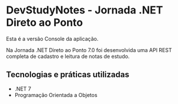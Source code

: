 # DevStudyNotes - Jornada .NET Direto ao Ponto

Esta é a versão Console da aplicação.

Na Jornada .NET Direto ao Ponto 7.0 foi desenvolvida uma API REST completa de cadastro e leitura de notas de estudo.

## Tecnologias e práticas utilizadas
- .NET 7
- Programação Orientada a Objetos